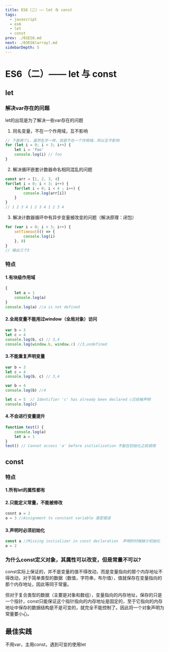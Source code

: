 ```yaml
---
title: ES6（二）—— let 与 const
tags: 
  - javascript
  - es6
  - let
  - const
prev: ./01ES6.md  
next: ./03ES6(array).md
sidebarDepth: 5
---
```


# ES6（二）—— let 与 const
## let
### 解决var存在的问题
let的出现是为了解决一些var存在的问题
1. 同名变量，不在一个作用域，互不影响
```js
// 下面两个i，虽然名字一样，但是不在一个作用域，所以互不影响
for (let i = 0; i < 3; i++) {
	let i = 'foo'
    console.log(i) // foo
}
```
2. 解决循环嵌套计数器命名相同混乱的问题
```js
const arr = [1, 2, 3, 4]
for(let i = 0; i < 3; i++) {
	for(let i = 0; i < 4 ; i++) {
    	console.log(arr[i])
    }
}
// 1 2 3 4 1 2 3 4 1 2 3 4
```
3. 解决计数器循环中有异步变量被改变的问题（解决原理：闭包）
```js
for (var i = 0; i < 3; i++) {
	setTimeout(() => {
    	console.log(i)
    }, 0)
}
// 输出三个3
```

### 特点
#### 1.有块级作用域
```js
{
    let a = 1
    console.log(a)
}
console.log(a) //a is not defined
```
#### 2.全局变量不能用过window（全局对象）访问
```js
var b = 3
let c = 4
console.log(b, c) // 3,4
console.log(window.b, window.c) //3,undefined
```
#### 3.不能重复声明变量
```js
var b = 3
let c = 4
console.log(b, c) // 3,4

var b = 4
console.log(b) //4

let c = 5  // Identifier 'c' has already been declared c已经被声明
console.log(c)
```

#### 4.不会进行变量提升
```js
function test() {
    console.log(a)
    let a = 1
}
test() // Cannot access 'a' before initialization 不能在初始化之前调用
```
## const
### 特点
#### 1.所有let的属性都有
#### 2.只能定义常量，不能被修改
```js
cosnt a = 2
a = 3 //Assignment to constant variable 类型错误
```

#### 3.声明时必须初始化
```js
const a //Missing initializer in const declaration  声明的时候缺少初始化
a = 2
```

### 为什么const定义对象，其属性可以改变，但是常量不可以?
const实际上保证的，并不是变量的值不得改动，而是变量指向的那个内存地址不得改动，对于简单类型的数据（数值，字符串，布尔值），值就保存在变量指向的那个内存地址，因此等同于常量。

但对于复合类型的数据（主要是对象和数组），变量指向的内存地址，保存的只是一个指针，const只能保证这个指针指向的内存地址是固定的，至于它指向的内存地址中保存的数据结构是不是可变的，就完全不能控制了。因此将一个对象声明为常量要小心。


## 最佳实践
不用var，主用const，遇到可变的使用let
